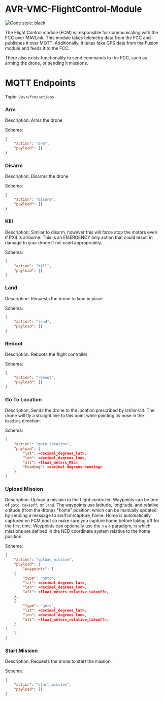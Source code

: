 # AVR-VMC-FlightControl-Module

[![Code style: black](https://img.shields.io/badge/code%20style-black-000000.svg)](https://github.com/psf/black)


The Flight Control module (FCM) is responsible for communicating with the
FCC over MAVLink. This module takes telemetry data from the FCC and publishes
it over MQTT. Additionally, it takes fake GPS data from the Fusion module
and feeds it to the FCC.

There also exists functionality to send commands to the FCC, such as arming the
drone, or sending it missions.


# MQTT Endpoints
Topic: `/avr/fcm/actions`

### Arm
Description: Arms the drone

Schema: 
```json
{
    "action": "arm",
    "payload": {}
}
```

### Disarm
Description: Disarms the drone

Schema: 
```json
{
    "action": "disarm",
    "payload": {}
}
```

### Kill 
Description: Similar to disarm, however this will force stop the motors even if PX4 is airborne. This is an EMERGENCY only action that could result in damage to your drone if not used appropriately.

Schema: 
```json
{
    "action": "kill",
    "payload": {}
}
```
### Land

Description: Requests the drone to land in place

Schema: 
```json
{
    "action": "land",
    "payload": {}
}
```
### Reboot

Description: Reboots the flight controller

Schema: 
```json
{
    "action": "reboot",
    "payload": {}
}
```

### Go To Location

Description: Sends the drone to the location prescribed by lat/lon/alt. The drone will fly a straight line to this point while pointing its nose in the `heading` direction.

Schema: 
```json
{
    "action": "goto_location",
    "payload": {
        "lat": <decimal_degrees_lat>,
        "lon": <decimal_degrees_lon>,
        "alt": <float_meters_MSL>,
        "heading": <decimal degrees heading>
    }
}
```

### Upload Mission

Description: Upload a mission to the flight controller. Waypoints can be one of `goto`, `takeoff`, or `land`. The waypoints use latitude, longitude, and relative altitude (from the drones "home" position, which can be manually updated by sending a message to avr/fcm/capture_home. Home is automatically captured on FCM boot so make sure you capture home before taking off for the first time. Waypoints can optionally use the `n` `e` `d` paradigm, in which missions are defined in the NED coordinate system relative to the home position.

Schema: 
```json
{
    "action": "upload_mission",
    "payload": {
        "waypoints": [
    {
        "type": "goto",
        "lat": <decimal_degrees_lat>,
        "lon": <decimal_degrees_lon>,
        "alt": <float_meters_relative_takeoff>,
    },
    {
        "type": "goto",
        "lat": <decimal_degrees_lat>,
        "lon": <decimal_degrees_lon>,
        "alt": <float_meters_relative_takeoff>,
    }
]
    }
}
```

### Start Mission

Description: Requests the drone to start the mission.

Schema: 
```json
{
    "action": "start_mission",
    "payload": {}
}
```